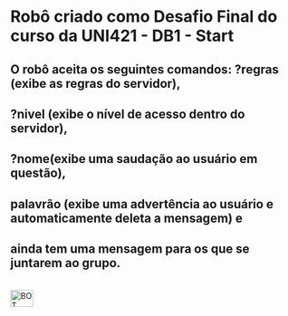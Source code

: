 # Robô criado como Desafio Final do curso da UNI421 - DB1 - Start
## O robô aceita os seguintes comandos: ?regras (exibe as regras do servidor),
## ?nivel (exibe o nível de acesso dentro do servidor),
## ?nome(exibe uma saudação ao usuário em questão),
## palavrão (exibe uma advertência ao usuário e automaticamente deleta a mensagem) e
## ainda tem uma mensagem para os que se juntarem ao grupo.

<div style="display: inline_block"><br>
  <img align="center" alt="BOT" height="30" width="40" src="https://player.vimeo.com/external/569751646.sd.mp4?s=76410704b1bfa5670da0773dd0404b350ca00756&profile_id=164&oauth2_token_id=57447761">
